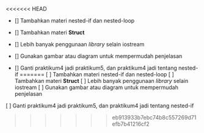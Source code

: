 <<<<<<< HEAD
- [] Tambahkan materi nested-if dan nested-loop
- [] Tambahkan materi **Struct**
- [] Lebih banyak penggunaan *library* selain iostream
- [] Gunakan gambar atau diagram untuk mempermudah penjelasan

- [] Ganti praktikum4 jadi praktikum5, dan praktikum4 jadi tentang nested-if
=======
[ ] Tambahkan materi nested-if dan nested-loop
[ ] Tambahkan materi **Struct**
[ ] Lebih banyak penggunaan *library* selain iostream
[ ] Gunakan gambar atau diagram untuk mempermudah penjelasan

[ ] Ganti praktikum4 jadi praktikum5, dan praktikum4 jadi tentang nested-if
>>>>>>> eb913933b7ebc74b8c557269d71efb7b41216cf2

